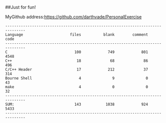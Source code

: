 ##Just for fun!

MyGithub address:https://github.com/darthvade/PersonalExercise


    -------------------------------------------------------------------------------
    Language                     files          blank        comment           code
    -------------------------------------------------------------------------------
    C                              100            749            801           4548
    C++                             18             68             86            496
    C/C++ Header                    17            212             37            314
    Bourne Shell                     4              9              0             43
    make                             4              0              0             32
    -------------------------------------------------------------------------------
    SUM:                           143           1038            924           5433
    -------------------------------------------------------------------------------





